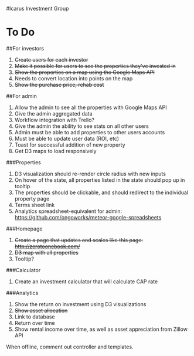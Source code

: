 #Icarus Investment Group

To Do
============

##For investors

1. ~~Create users for each investor~~
2. ~~Make it possible for users to see the properties they've invested in~~
3. ~~Show the properties on a map using the Google Maps API~~
  1. Needs to convert location into points on the map
4. ~~Show the purchase price, rehab cost~~


##For admin

1. Allow the admin to see all the properties with Google Maps API
2. Give the admin aggregated data
3. Workflow integration with Trello?
4. Give the admin the ability to see stats on all other users
5. Admin must be able to add properties to other users accounts
6. Must be able to update user data (ROI, etc)
7. Toast for successful addition of new property
8. Get D3 maps to load responsively

###Properties

1. D3 visualization should re-render circle radius with new inputs
  1. On hover of the state, all properties listed in the state should pop up in tooltip
  2. The properties should be clickable, and should redirect to the individual property page
2. Terms sheet link
3. Analytics spreadsheet-equivalent for admin: https://github.com/ongoworks/meteor-google-spreadsheets

###Homepage

1. ~~Create a page that updates and scales like this page: http://zerotoonebook.com/~~
2. ~~D3 map with all properties~~
  1. Tooltip?


###Calculator

1. Create an investment calculator that will calculate CAP rate

###Analytics

1. Show the return on investment using D3 visualizations
2. ~~Show asset allocation~~
  1. Link to database
3. Return over time
4. Show rental income over time, as well as asset appreciation from Zillow API


When offline, comment out controller and templates.
